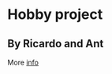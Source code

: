 # Hobby project
## By Ricardo and Ant
More [info](https://docs.google.com/document/d/1-c9yMCFQJDf2Z3UUd8MNUJCNCDFzbRCNIx-8Q5bdeBI/edit#)